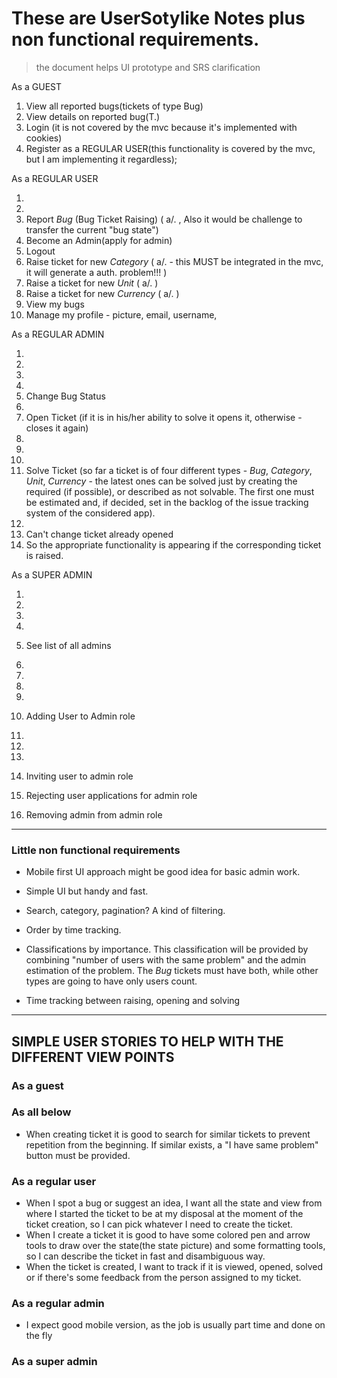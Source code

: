 # These are UserSotylike Notes plus non functional requirements.
> the document helps UI prototype and SRS clarification


As a GUEST 

1. View all reported bugs(tickets of type Bug)
2. View details on reported bug(T.)
3. Login (it is not covered by the mvc because it's implemented with cookies)
4. Register as a REGULAR USER(this functionality is covered by the mvc, 
but I am implementing it regardless);


As a REGULAR USER

1. 
2.  
5. Report *Bug* (Bug Ticket Raising) ( a/. , Also it would be challenge to transfer the current "bug state")
6. Become an Admin(apply for admin)
7. Logout
10. Raise ticket for new *Category* ( a/. - this MUST be integrated in the mvc, it will generate a auth. problem!!! )
16. Raise a ticket for new *Unit* ( a/. )
17. Raise a ticket for new *Currency*  ( a/. )
12. View my bugs
15. Manage my profile - picture, email, username, 

As a REGULAR ADMIN

1. 
2. 
5. 
7. 
8. Change Bug Status
10. 
11. Open Ticket (if it is in his/her ability to solve it opens it, otherwise - closes it again)
16. 
17. 
12. 
13. Solve Ticket (so far a ticket is of four different types - *Bug*, *Category*, *Unit*, *Currency* - the latest ones can be solved just by creating
the required (if possible), or described as not solvable. The first one must be estimated and, if decided, set in the backlog of the issue tracking system of the considered app).
15. 
18. Can't change ticket already opened 
23. So the appropriate functionality is appearing if the corresponding ticket is raised.

As a SUPER ADMIN

1. 
2. 
5. 
8. 
9. See list of all admins
10. 
11. 
12.  
13. 
14. Adding User to Admin role
15. 
16. 
17. 

19. Inviting user to admin role
20. Rejecting user applications for admin role 
21. Removing admin from admin role

****
### Little non functional requirements

- Mobile first UI approach might be good idea for basic admin work.

- Simple UI but handy and fast.

- Search, category, pagination? A kind of filtering.
- Order by time tracking.

- Classifications by importance. This classification will be provided by
combining "number of users with the same problem" and the admin estimation of the problem. The *Bug* tickets must have both, while other types are going to have only users count.

- Time tracking between raising, opening and solving


****
## SIMPLE USER STORIES TO HELP WITH THE DIFFERENT VIEW POINTS

### As a guest 

### As all below

- When creating ticket it is good to search for similar tickets to prevent repetition from the beginning. If similar exists, a "I have same problem" button must be provided.

### As a regular user

- When I spot a bug or suggest an idea, I want all the state and view from where I started the ticket to be at my disposal at the moment
  of the ticket creation, so I can pick whatever I need to create the ticket.
- When I create a ticket it is good to have some colored pen and arrow tools to draw over the state(the state picture) and some formatting tools, so I can describe the ticket in fast and disambiguous way.
- When the ticket is created, I want to track if it is viewed, opened, solved or if there's some feedback from the person assigned to my ticket.



### As a regular admin

- I expect good mobile version, as the job is usually part time and done on the fly

### As a super admin
